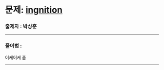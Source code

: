 # 문제: [ingnition][link]

[link]: https://www.acmicpc.net/problem/13141

### 출제자 : 박상훈

---
### 풀이법 : 

어케어케 품

---